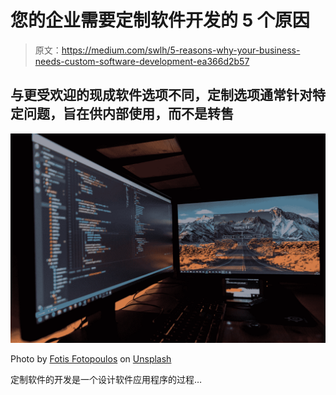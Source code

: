 # 您的企业需要定制软件开发的 5 个原因

> 原文：<https://medium.com/swlh/5-reasons-why-your-business-needs-custom-software-development-ea366d2b57>

## 与更受欢迎的现成软件选项不同，定制选项通常针对特定问题，旨在供内部使用，而不是转售

![](img/093b32248fc4eb8783533d26a82d14ec.png)

Photo by [Fotis Fotopoulos](https://unsplash.com/@ffstop?utm_source=medium&utm_medium=referral) on [Unsplash](https://unsplash.com?utm_source=medium&utm_medium=referral)

定制软件的开发是一个设计软件应用程序的过程…